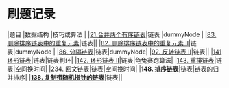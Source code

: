 # 刷题记录
|题目                                                                           |数据结构        |技巧或算法          |
|[21.合并两个有序链表](https://leetcode-cn.com/problems/merge-two-sorted-lists/)|链表            |dummyNode              |
|[83. 删除排序链表中的重复元素](https://leetcode-cn.com/problems/remove-duplicates-from-sorted-list/)|链表||
|[82. 删除排序链表中的重复元素 II](https://leetcode-cn.com/problems/remove-duplicates-from-sorted-list-ii/)|链表|dummyNode |
|[86. 分隔链表](https://leetcode-cn.com/problems/partition-list/)|链表|dummyNode|
|[92. 反转链表 II](https://leetcode-cn.com/problems/reverse-linked-list-ii/)|链表||
|[141 环形链表](https://leetcode-cn.com/problems/linked-list-cycle/)|链表|链表判环|
|[142. 环形链表 II](https://leetcode-cn.com/problems/linked-list-cycle-ii/)|链表|龟兔赛跑算法|
|[143. 重排链表](https://leetcode-cn.com/problems/reorder-list/)|链表|空间换时间|
|[234. 回文链表](https://leetcode-cn.com/problems/palindrome-linked-list/)|链表|空间换时间|
|**[148. 排序链表](https://leetcode-cn.com/problems/sort-list/)**|链表|链表的归并排序|
|**[138. 复制带随机指针的链表](https://leetcode-cn.com/problems/copy-list-with-random-pointer/)**|链表||
